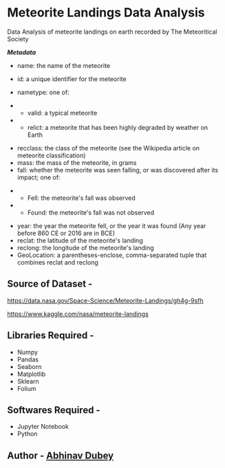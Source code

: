 # Meteorite Landings Data Analysis
Data Analysis of meteorite landings on earth recorded by The Meteoritical Society

***Metadata***
* name: the name of the meteorite

* id: a unique identifier for the meteorite
* nametype: one of:
- - valid: a typical meteorite
- - relict: a meteorite that has been highly degraded by weather on Earth
* recclass: the class of the meteorite (see the Wikipedia article on meteorite classification)
* mass: the mass of the meteorite, in grams
* fall: whether the meteorite was seen falling, or was discovered after its impact; one of:
- - Fell: the meteorite's fall was observed
- - Found: the meteorite's fall was not observed
* year: the year the meteorite fell, or the year it was found (Any year before 860 CE or 2016 are in BCE)
* reclat: the latitude of the meteorite's landing
* reclong: the longitude of the meteorite's landing
* GeoLocation: a parentheses-enclose, comma-separated tuple that combines reclat and reclong

## Source of Dataset - 
https://data.nasa.gov/Space-Science/Meteorite-Landings/gh4g-9sfh

https://www.kaggle.com/nasa/meteorite-landings

## Libraries Required - 
- Numpy
- Pandas
- Seaborn
- Matplotlib
- Sklearn
- Folium

## Softwares Required -
- Jupyter Notebook
- Python

## Author - [Abhinav Dubey](https://github.com/abhinav-bhardwaj)
